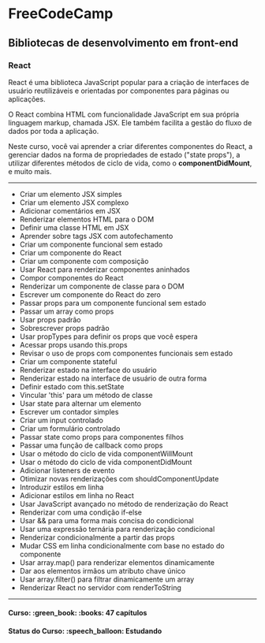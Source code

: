 # FreeCodeCamp
## Bibliotecas de desenvolvimento em front-end
### React

React é uma biblioteca JavaScript popular para a criação de interfaces de usuário reutilizáveis e orientadas por componentes para páginas ou aplicações.

O React combina HTML com funcionalidade JavaScript em sua própria linguagem markup, chamada JSX. Ele também facilita a gestão do fluxo de dados por toda a aplicação.

Neste curso, você vai aprender a criar diferentes componentes do React, a gerenciar dados na forma de propriedades de estado ("state props"), a utilizar diferentes métodos de ciclo de vida, como o **componentDidMount**, e muito mais.

<hr>

* Criar um elemento JSX simples
* Criar um elemento JSX complexo
* Adicionar comentários em JSX
* Renderizar elementos HTML para o DOM
* Definir uma classe HTML em JSX
* Aprender sobre tags JSX com autofechamento
* Criar um componente funcional sem estado
* Criar um componente do React
* Criar um componente com composição
* Usar React para renderizar componentes aninhados
* Compor componentes do React
* Renderizar um componente de classe para o DOM
* Escrever um componente do React do zero
* Passar props para um componente funcional sem estado
* Passar um array como props
* Usar props padrão
* Sobrescrever props padrão
* Usar propTypes para definir os props que você espera
* Acessar props usando this.props
* Revisar o uso de props com componentes funcionais sem estado
* Criar um componente stateful
* Renderizar estado na interface do usuário
* Renderizar estado na interface de usuário de outra forma
* Definir estado com this.setState
* Vincular 'this' para um método de classe
* Usar state para alternar um elemento
* Escrever um contador simples
* Criar um input controlado
* Criar um formulário controlado
* Passar state como props para componentes filhos
* Passar uma função de callback como props
* Usar o método do ciclo de vida componentWillMount
* Usar o método do ciclo de vida componentDidMount
* Adicionar listeners de evento
* Otimizar novas renderizações com shouldComponentUpdate
* Introduzir estilos em linha
* Adicionar estilos em linha no React
* Usar JavaScript avançado no método de renderização do React
* Renderizar com uma condição if-else
* Usar && para uma forma mais concisa do condicional
* Usar uma expressão ternária para renderização condicional
* Renderizar condicionalmente a partir das props
* Mudar CSS em linha condicionalmente com base no estado do componente
* Usar array.map() para renderizar elementos dinamicamente
* Dar aos elementos irmãos um atributo chave único
* Usar array.filter() para filtrar dinamicamente um array
* Renderizar React no servidor com renderToString

<hr>

<h4><b>Curso:</b> :green_book: :books: 47 capítulos</h4>
<h4><b>Status do Curso:</b> :speech_balloon: Estudando</h4>
